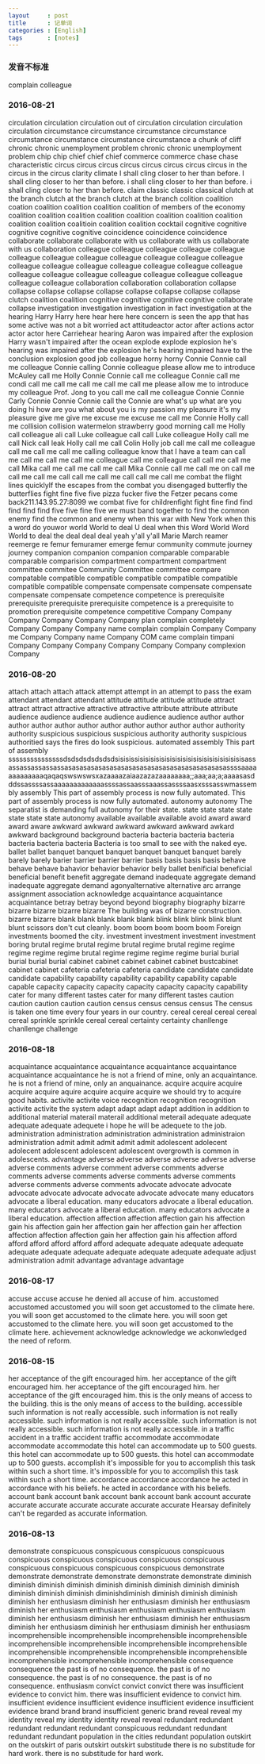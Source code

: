 ```yaml
---
layout     : post
title      : 记单词
categories : [English]
tags       : [notes]
---
```

### 发音不标准
complain colleague  

### 2016-08-21
circulation circulation circulation out of circulation circulation circulation circulation circumstance circumstance circumstance circumstance circumstance circumstance circumstance circumstance a chunk of cliff chronic chronic unemployment problem chronic chronic unemployment problem chip chip chief chief chief commerce commerce chase chase characteristic circus circus circus circus circus circus circus circus in the circus in the circus clarity climate I shall cling closer to her than before. I shall cling closer to her than before. i shall cling closer to her than before. i shall cling closer to her than before. claim classic classic classical clutch at the branch clutch at the branch clutch at the branch colition coalition coation coalition coalition coalition coalition of members of the economy coalition coalition coalition coalition coalition coalition coalition coalition coalition coalition coalitioin coalition coalition cocktail cognitive cognitive cognitive cognitive cognitive coincidence coincidence coincidence collaborate collaborate collaborate with us collaborate with us collaborate with us collaboration colleague colleague colleague colleague colleague colleague colleague colleague colleague colleague colleague colleague colleague colleague colleague colleague colleague colleague colleague colleague colleague colleague colleague colleague colleague colleague colleague colleague collaboration collaboration collaboration collapse collapse collapse collapse collapse collapse collapse collapse collapse clutch coalition coalition cognitive cognitive cognitive cognitive collaborate collapse investigation investigation investigation  in fact  investigation  at the hearing   Harry  Harry  here hear  here here  concern is seen the app that has some active was not a bit worried  act attitudeactor actor  after actions actor actor actor here Carriehear hearing  Aaron was impaired after the explosion Harry wasn't impaired after the ocean explode explode explosion he's hearing was impaired after the explosion  he's hearing impaired have to the conclusion explosion good job colleague horny horny Connie Connie  call me colleague Connie calling Connie colleague please allow me to introduce McAuley call me  Holly Connie Connie call me colleague Connie call me condi call me call me call me call me call me please allow me to introduce my colleague Prof. Jong to you call me call me colleague  Connie Connie Carly Connie Connie Connie call the  Connie are what's up what are you doing hi how are you what about you is my passion my pleasure it's my pleasure give me give me excuse me excuse me call me Connie Holly call me collision collision watermelon strawberry good morning call me Holly call colleague ali call Luke colleague call call Luke colleague Holly call me call Nick call leak Holly call me call Colin Holly job call me call me colleague call me call me call me calling colleague know that I have a team can call me call me call me call me colleague call me colleague call call me call me call Mika call me call me call me call Mika Connie call me call me on call me call me call me call call me call me call call me call me combat the flight lines quicklyIf the escapes from the combat you disengaged butterfly the butterflies fight fine five five pizza fucker five the Fetzer pecans  come back211.143.95.27:8099   we combat five for childrenfight fight  fine find find  find  find find five five fine five we must band together to find the common enemy find the common and enemy when this war with New York when this a word do youwor world  World  to deal U deal when this Word World Word World to deal the deal deal deal yeah y'all y'all  Marie March reamer reemerge re femur femuramer emerge femur community commute journey journey companion companion companion comparable comparable comparable comparision compartment compartment compartment committee commitee  Community Committee committee compare compatable compatible compatible compatible compatible compatible compatible compatible compensate compensate compensate compensate compensate compensate  competence competence is prerequisite prerequisite prerequisite prerequisite  competence is a prerequisite to promotion prerequisite competence  competitive  Company Company Company Company Company Company plan complain completely Company Company Company name complain complain  Company Company me Company Company name Company COM came complain  timpani Company Company Company  Company Company Company complexion Company


### 2016-08-20
attach attach attach attack attempt attempt in an attempt to pass the exam attendant attendant attendant attitude attitude attitude attitude attract attract attract attractive attractive attractive attribute attribute attribute audience audience audience audience audience audience author author author author author author author author author author author authority authority suspicious suspicious suspicious authority authority suspicious authoritied says the fires do look suspicious. automated assembly This part of assembly sssssssssssssssdsdsdsdsdsdsdsisisissisisisisisisisisisisisisisisisisisisisisassassassassassassasasasasasasasasasasasasasasasasasasasasasassssaaaaaaaaaaaaaqaqaqswswswsxazaaaazaiaazazazaaaaaaaa;;aaa;aa;a;aaaasasdddssassssassaaaaaaaaaaaaassssassaasssaaassassssaasxsssasswmassembly assembly This part of assembly process is now fully automated. This part of assembly process is now fully automated. autonomy autonomy The separatist is demanding full autonomy for their state. state state state state state state state autonomy available available available avoid award award award aware awkward awkward awkward awkward awkward awkard awkward background background bacteria bacteria bacteria bacteria bacteria bacteria bacteria Bacteria is too small to see with the naked eye. ballet ballet banquet banquet banquet banquet banquet banquet barely barely barely barier barrier barrier barrier basis basis basis basis behave behave behave bahavior behavior behavior belly ballet benificial beneficial beneficial benefit benefit aggregate demand inadequate aggregate demand inadequate aggregate demand agonyalternative alternative arc arrange assignment association acknowledge acquaintance acquaintance acquaintance betray betray beyond beyond biography biography bizarre bizarre bizarre bizarre bizarre The building was of bizarre construction. bizarre bizarre blank blank blank blank blank blink blink blink blink blunt blunt scissors don't cut cleanly. boom boom boom boom boom Foreign investments boomed the city. investment investment investment investment boring brutal regime brutal regime brutal regime brutal regime regime regime regime regime brutal regime regime regime regime burial burial burial burial burial cabinet cabinet cabinet cabinet cabinet bustcabinet cabinet cabinet cafeteria cafeteria cafeteria candidate candidate candidate candidate capability capability capability capability capability capable capable capacity capacity capacity capacity capacity capacity capability cater for many different tastes cater for many different tastes caution caution caution caution caution census census census census The census is taken one time every four years in our country. cereal cereal cereal cereal cereal sprinkle sprinkle cereal cereal certainty certainty chanllenge chanllenge challenge 

### 2016-08-18
acquaintance acquaintance acquaintance acquaintance acquaintance acquaintance acquaintance he is not a friend of mine, only an acquaintance. he is not a friend of mine, only an anquainance. 
acquire acquire acquire acquire acquire aquire acquire acquire acquire we should try to acquire good habits. 
activite activite voice recognition recognition recognition activite activite the system adapt adapt adapt adapt 
addition in addition to additional material materail materail additional meterail 
adequate adequate adequate adequate adequete i hope he will be adequete to the job. administration 
administration administration administration administraion administration admit admit admit admit admit 
adolescent adolecent adolecent adolescent adolescent adolescent overgrowth is common in adolescents.
advantage adverse adverse adverse adverse adverse adverse adverse comments adverse comment  adverse comments adverse comments adverse comments adverse comments adverse comments adverse comments adverse comments 
advocate advocate advocate advocate advocate  advocate advocate advocate advocate many educators advocate a liberal education. many educators advocate a liberal education. many educators advocate a liberal education. many educators advocate a liberal education. affection affection affection affection gain his affection gain his affection gain her affection gain her affection gain her affection affection affection affection gain her affection gain his affection afford afford afford afford afford afford adequate adequate adequate adequate adequate adequate adequate adequate adequate adequate adequate adjust administration admit advantage advantage advantage 

### 2016-08-17
accuse accuse accuse he denied all accuse of him. 
accustomed accustomed accustomed you will soon get accustomed to the climate here. you will soon get accustomed to the climate here. you will soon get accustomed to the climate here. you will soon get accustomed to the climate here. 
achievement acknowledge  acknowledge we ackonwledged the need of reform. 

### 2016-08-15
her acceptance of the gift encouraged him. her acceptance of the gift encouraged him. her acceptance of the gift encouraged him. her acceptance of the gift encouraged him. 
this is the only means of access to the building. 
this is the only means of access to the building. 
accessible such information is not really accessible. such information is not really accessible. 
such information is not really accessible. such information is not really accessible.
such information is not really accessible. 
in a traffic accident in a traffic accident traffic 
accommodate accommodate accommodate accommodate this hotel can accommodate up to 500 guests. this hotel can accommodate up to 500 guests. this hotel can accommodate up to 500 guests. 
accomplish it's impossible for you to accomplish this task within such a short time. it's impossible for you to accomplish this task within such a short time. 
accordance accordance accordance he acted in accordance with his beliefs. he acted in accordance with his beliefs.
account bank account bank account bank account bank account 
accurate accurate accurate accurate accurate accurate accurate Hearsay definitely can't be regarded as accurate information.


### 2016-08-13
demonstrate
conspicuous conspicuous conspicuous conspicuous conspicuous conspicuous conspicuous conspicuous conspicuous conspicuous conspicuous
conspicuous conspicuous 
demonstrate demonstrate demonstrate demonstrate demonstrate demonstrate
diminish diminish diminish diminish diminish diminish diminish diminish diminish diminish diminish diminish diminishdiminish diminish diminish diminish
diminish her enthusiasm diminish her enthusiasm diminish her enthusiasm diminish her enthusiasm enthusiasm enthusiasm enthusiasm enthusiasm diminish her enthusiasm diminish her enthusiasm diminish her enthusiasm diminish her enthusiasm diminish her enthusiasm diminish her enthusiasm 
incomprehensible incomprehensible incomprehensible incomprehensible incomprehensible incomprehensible incomprehensible incomprehensible incomprehensible incomprehensible incomprehensible incomprehensible incomprehensible incomprehensible incomprehensible 
consequence consequence the past is of no consequence. the past is of no consequence. the past is of no consequence. the past is of no consequence. 
enthusiasm 
convict convict convict there was insufficient evidence to convict him. there was insufficient evidence to convict him. 
insufficient evidence insufficient evidence insufficient evidence insufficient evidence 
brand brand brand insufficient generic brand reveal 
reveal my identity reveal my identity identity reveal reveal 
redundant redundant redundant redundant redundant conspicuous redundant redundant redundant redundant population in the cities 
redundant population 
outskirt on the outskirt of paris outskirt outskirt
substitude there is no substitude for hard work. there is no substitude for hard work. 



